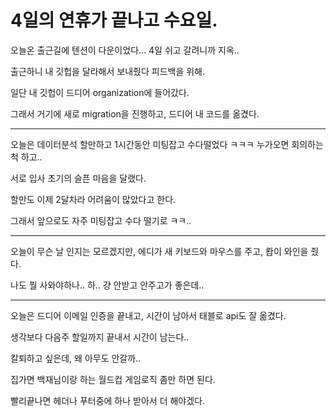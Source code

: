 # 4일의 연휴가 끝나고 수요일.

오늘온 출근길에 텐션이 다운이었다... 4일 쉬고 갈려니까 지옥..

출근하니 내 깃헙을 달라해서 보내줬다 피드백을 위해.

일단 내 깃헙이 드디어 organization에 들어갔다.

그래서 거기에 새로 migration을 진행하고, 드디어 내 코드를 옮겼다.

-------------------------------

오늘은 데이터분석 할만하고 1시간동안 미팅잡고 수다떨었다 ㅋㅋㅋ 누가오면 회의하는 척 하고..

서로 입사 초기의 슬픈 마음을 달랬다.

할만도 이제 2달차라 어려움이 많았다고 한다.

그래서 앞으로도 자주 미팅잡고 수다 떨기로 ㅋㅋ..

-----------------------------------

오늘이 무슨 날 인지는 모르겠지만, 에디가 새 키보드와 마우스를 주고, 뢉이 와인을 줬다.

나도 뭘 사와야하나.. 하.. 걍 안받고 안주고가 좋은데..

-----------------------------------

오늘은 드디어 이메일 인증을 끝내고, 시간이 남아서 태블로 api도 잘 옮겼다.

생각보다 다음주 할일까지 끝내서 시간이 남는다..

칼퇴하고 싶은데, 왜 아무도 안갈까..

집가면 백재님이랑 하는 월드컵 게임로직 좀만 하면 된다.

빨리끝나면 헤더나 푸터중에 하나 받아서 더 해야겠다.
